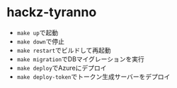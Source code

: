 # hackz-tyranno
- `make up`で起動
- `make down`で停止
- `make restart`でビルドして再起動
- `make migration`でDBマイグレーションを実行
- `make deploy`でAzureにデプロイ
- `make deploy-token`でトークン生成サーバーをデプロイ